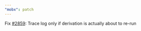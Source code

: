 ```yaml
---
"mobx": patch
---
```


Fix [#2859](https://github.com/mobxjs/mobx/issues/2859): Trace log only if derivation is actually about to re-run
